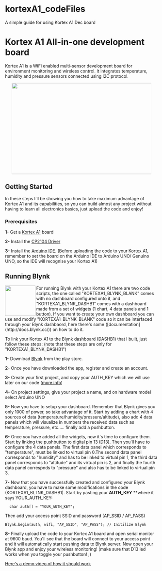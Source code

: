 
# kortexA1_codeFiles
A simple guide for using Kortex A1 Dec board

# Kortex A1 All-in-one development board
Kortex A1 is a WiFi enabled multi-sensor development board for environment monitoring and wireless control. It integrates temperature, humidity and pressure sensors connected using I2C protocol.
<p align="center">
  <img width="460" height="300" src="https://cdn.tindiemedia.com/images/resize/itDjxbigkN4QkDhZrZ5ShPI5YtE=/p/fit-in/653x435/filters:fill(fff)/i/561311/products/2018-06-07T19%3A16%3A56.940Z-IMG_20180105_192122.jpg">
</p>

## Getting Started

In these steps I'll be showing you how to take maximum advantage of Kortex A1 and its capabilities, so you can build almost any project without having to learn all electronics basics, just upload the code and enjoy!

### Prerequisites


**1-** Get a [Kortex A1](https://www.tindie.com/products/kortex_am/kortex-a1--wifi-multi-sensor-development-board-2/) board

**2-** Install the [CP2104 Driver](https://www.silabs.com/products/development-tools/software/usb-to-uart-bridge-vcp-drivers) 

**3-** Install the [Arduino IDE](https://www.google.com). (Before uploading the code to your Kortex A1, remember to set the board on the Arduino IDE to Arduino UNO/
   Genuino UNO, so the IDE will recognise your Kortex A1)


## Running Blynk
<img align="left" width="100" height="100" src="https://cdn6.aptoide.com/imgs/8/9/a/89a2feafbafc451bd21b1e8f9b0d9c1c_icon.png?w=256">
For running Blynk with your Kortex A1 there are two code scripts, the one called "KORTEXA1_BLYNK_BLANK" comes with no dashboard configured onto it, and "KORTEXA1_BLYNK_DASHB1" comes with a dashboard made from a set of widgets (1 chart, 4 data panels and 1 button). 
If you want to create your own dashboard you can use and modify "KORTEXA1_BLYNK_BLANK" code so it can be interfaced through your Blynk dashbaord, here there's some ([documentation](http://docs.blynk.cc/)) on how to do it.

To link your Kortex A1 to the Blynk dashboard (DASHB1) that I built, just follow these steps:
(note that these steps are only for "KORTEXA1_BLYNK_DASHB1")

**1-** Download [Blynk](https://www.tindie.com/products/kortex_am/kortex-a1--wifi-multi-sensor-development-board-2/) from the play store.

**2-** Once you have downloaded the app, register and create an account.

**3-** Create your first project, and copy your AUTH_KEY which we will use later on our code ([more info](http://docs.blynk.cc/))

**4-** On project settings, give your project a name, and on hardware model select Arduino UNO

**5-** Now you have to setup your dashboard. Remember that Blynk gives you only 1000 of power, so take advantage of it. 
Start by adding a chart with 4 sources of data (temperature/humidity/pressure/altitude), also add 4 data panels which will visualize    in numbers the received data such as temperature, pressure, etc..... finally add a pushbutton.

**6-** Once you have added all the widgets, now it's time to configure them. Start by linking the pushbutton to digital pin 13 (D13). Then  you'll have to configure the 4 data panels. The first data panel which corresponds to "temperature", must be linked to virtual pin  0.The second data panel corresponds to "humidity" and has to be linked to virtual pin 1, the third data panel corresponds to "altitude" and its virtual pin is 2, and finally the fourth data panel correspnds to "pressure" and also has to be linked to virtual pin 3.

**7-** Now that you have successfully created and configured your Blynk dashboard, you have to make some modifications in the code (KORTEXA1_BLTNK_DASHB1). Start by 
   pasting your **AUTH_KEY** **where it says YOUR_AUTH_KEY:
 ```
   char auth[] = "YOUR_AUTH_KEY";
  ```
   Then add your access point SSID and password (AP_SSID / AP_PASS)
   ```
   Blynk.begin(auth, wifi, "AP_SSID", "AP_PASS"); // Initilize Blynk
 ```

**8-** Finally upload the code to your Kortex A1 board and open serial monitor at 9600 baud. You'll see that the board will connect to your access point and it will 
   automatically start pushing data to Blynk server. Now open your Blynk app and enjoy your wireless monitoring! (make sure that D13 led works when you toggle your pushbutton! ;)

[Here's a demo video of how it should work](https://www.youtube.com/watch?v=qijERRKEPd8)

